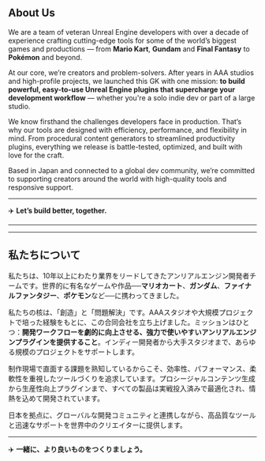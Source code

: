 <!-- ABOUT US -->

## About Us

We are a team of veteran Unreal Engine developers with over a decade of experience crafting cutting-edge tools for some of the world’s biggest games and productions — from **Mario Kart**, **Gundam** and **Final Fantasy** to **Pokémon** and beyond.

At our core, we’re creators and problem-solvers. After years in AAA studios and high-profile projects, we launched this GK with one mission: **to build powerful, easy-to-use Unreal Engine plugins that supercharge your development workflow** — whether you're a solo indie dev or part of a large studio.

We know firsthand the challenges developers face in production. That’s why our tools are designed with efficiency, performance, and flexibility in mind. From procedural content generators to streamlined productivity plugins, everything we release is battle-tested, optimized, and built with love for the craft.

Based in Japan and connected to a global dev community, we’re committed to supporting creators around the world with high-quality tools and responsive support.

---

✈️ **Let’s build better, together.**


---
---

<!-- ABOUT US -->

## 私たちについて

私たちは、10年以上にわたり業界をリードしてきたアンリアルエンジン開発者チームです。世界的に有名なゲームや作品──**マリオカート**、**ガンダム**、**ファイナルファンタジー**、**ポケモン**など──に携わってきました。

私たちの核は、「創造」と「問題解決」です。AAAスタジオや大規模プロジェクトで培った経験をもとに、この合同会社を立ち上げました。ミッションはひとつ：**開発ワークフローを劇的に向上させる、強力で使いやすいアンリアルエンジンプラグインを提供すること**。インディー開発者から大手スタジオまで、あらゆる規模のプロジェクトをサポートします。

制作現場で直面する課題を熟知しているからこそ、効率性、パフォーマンス、柔軟性を重視したツールづくりを追求しています。プロシージャルコンテンツ生成から生産性向上プラグインまで、すべての製品は実戦投入済みで最適化され、情熱を込めて開発されています。

日本を拠点に、グローバルな開発コミュニティと連携しながら、高品質なツールと迅速なサポートを世界中のクリエイターに提供します。

---

✈️ **一緒に、より良いものをつくりましょう。**
